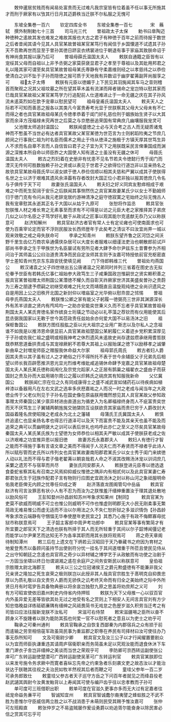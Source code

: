 <!-- { "loadSidebar": true } -->
　　敇仲暹居贫贱而有闻易处富贵而无过难凡我宗室皆有位着虽不任以事无所施其才而刑于厥家有以攷其行日月其迈爵秩当迁朕不尔私服之无愧可













　　东坡全集巻一百六
　　钦定四库全书
　　东坡全集巻一百七　　　　宋　蘓轼　撰外制制勅七十三首
　　司马光三代
　　曽祖政太子太保
　　勅书曰臯陶迈种徳种之逺故其发也难发之难故其报也大古之君子有种徳于百年之前而待报于数世之后者昔闻其语今见其人具官某故曽祖某官某笃行有闻信于乡国懐道不试遗其子孙天不吾欺再世而显至于曽孙其徳日跻衮衣绣裳进位于朝退有事于家庙其致朕命诏于有神尚食其报以康乃后可
　　曽祖母薛氏温国太夫人
　　敕朕自通籍之臣皆有以宠绥其父母而自祖以上非予丞弼之家莫获襃显君子之孝至于尊祖以及其妣用邦君之礼以隆其家可谓至矣具官某故曽祖母某氏専静有守柔嘉维则经之以孝慈纬之以恭俭使清白之训不坠于子孙而隠徳之报可质于天地我有异数诏于幽穸翟茀副笄尚服享之可
　　祖太子太傅
　　敕朕有元臣以徳媚于上下民见其羽旄闻其车马之音则稽首而聚观之况其父祖坟墓之所在望其草木盖有流涕而拜者锡命之宠岂特以慰其家而巳哉具官某故祖父某官某笃学力行追配前人仕道难进止于一命无疆之庆在其子孙风流未逺英烈如在歆予宠章以慰民望可
　　祖母皇甫氏温国太夫人
　　敕夫天人之际若不可知而善恶之报各以其类凡今富贵寿考光显于世朕察其父母大父母未有不仁而得之者也具官某故祖母某氏令徳孝恭着于闺门好礼慈俭刑于姻族始生贤子以大其家而余泽方茂福禄未究再世之后莫之与京愍册追荣国有常典庶几幽壤服我宠灵可
　　父池赠太师追封温国公
　　敕朕闻盛徳之士必与天合考之古人而无疑质诸鬼神而不慙虽不当世必有达者具官某故父某官某徳为世范言为士则躬蹈险夷之节庶几颜闵之行事我仁祖为时名臣而儒术之用止于侍从徳泽之施极于方镇天厚其世笃生异人不求而名自章不言而人自信皆曰君子之子宜为天下之用朕既采民言俾秉国成而渊源之深推本所自命以师臣胙之大国使人知有道之士虽没有无疆之休可
　　母聂氏温国太夫人
　　敕古之烈妇着在史册非有忧患不见名节若夫令徳懿行秀于闺门而湮灭无传何可胜数独赖子孙之贤或以表见于世君子之欲得位行道岂非以显亲扬名之故欤具官某故母聂氏早以淑女嫔于徳人恭俭信顺以相其夫慈和严翼以成其子使朕得名世之士以济于艰难其遗风余泽葢有存者改封大国正位小君非独以报其徳庶几令名与子俱传于天下可
　　故妻张氏温国夫人
　　敕夫妇之好义同宾友懃瘁相成于艰难之中而死生契阔于安乐之后朕闻其事恻然伤之具官某故妻某氏少以女士不勤姆师归于徳门克有令问从我元老辞宠居约游神清净之庭守徳寂寞之宅始终之际无愧古人我有宠章慰其永逝其正名于大国以从姑于九原可
　　张恕将作监丞
　　敕具官张恕朕惟人材之难长育之无素事至而求有不可得是以访之元臣大老之家推择其子弟庶几似之以尔名臣之子笃学好礼敏于从政试之匠事以观其能尔克逺猷无忝乃父以称朕意可
　　赵济知解州
　　敕具官赵济古者官有常人士有定论雍也可使南面求也可使为百乘宰论定而官不浮则民服汝长西师歴年于此矣考之清议不曰汝宜尚畀一城以观来效敬之戒之毋失朕命可
　　李承之知青州
　　敕朕东望齐鲁之区河岱之间沃野千里生齿亿万商农阜通儒侠杂居可以大度长者服难以细谨法吏治也朝散郎前试戸部尚书李承之生于甲族世为名臣屡试有劳所见者大肆予命尔尹兹东土昔曹参为齐相问治于其师盖公公曰治道贵清净而民自定汝师其言则予汝嘉可特授依前官充枢密直学士差知青州充京东东路安抚使填见阙
　　门下侍郎韩维三代
　　曽祖处均燕国公
　　敕汉诸袁之父子四世继出五公唐诸温之兄弟同时并列三省着在图史古无拟伦眷予世臣有若韩氏亿事仁祖始参大政笃生三子咸秉国政岂惟嗣世之贤实赖积善之报具官某曽祖赠太师荆国公某濳徳不耀久而自彰天祚厥家世济其美盛矣曽孙之贵蔚为三寿之朋逮予缵嗣之初继受艰难之托允文而靖既直且温旋观纯徳之全尚识遗风之自是用因上公之旧秩开北国之新封仰以増庙室之光华俯以慰烝尝之怵惕
　　曽祖母李氏燕国太夫人
　　敕朕惟公卿之家有能父子躬履一徳弼亮三世非其渊源深长外有羔羊谅直之贤内有鸤鸠均一之助亦安能奕世秉义久而不忘者乎具官某故曽祖母荆国太夫人某氏育徳名家作嫔良士珩璜之节动必以礼苹藻之荐钦而有仪用能使其后昆丞弼我国家以无斁于世今其莅政责任兹始余亦何爱大国不以易汤沐之旧
　　祖保枢鲁国公
　　敕朕方图任股肱之臣以光大祖宗之业用广斯志以及尔私人之念祖谁不如我是以推沛恩命襃显前人具官某故祖楚国公某躬履仁义着迹乡党积累深厚见于子孙或佐我仁祖之盛明或相我神考之休烈遗风未逺故史尚存逮兹缵承继用耆哲朕既恭黙思道垂拱责成与其宠禄厥躬不若尊大其祖上以报贻谋之徳下以励移孝之诚肇新曲阜之封増宠师臣之赠服我休命益大尔家
　　祖母郭氏周氏
　　敕古者妇人爵因其夫贵以其子虽有过人之才絶俗之行不得所托不表于世今余辅臣父子兄弟先后相望以师长我百辟愿推洪恩光显光烈维考维妣咸追锡休命肆予宠嘉之具官某故祖母楚国太夫人某氏某氏徳称闺闱化及宗党允蹈家人之正居有鹊巢之福翟衣之盛由子而获国封之贵及孙而大兹用锡尔周公之履以炽韩氏之祧庶其有知服我新命
　　父亿冀国公
　　敕朕闻仁宗在位之久有同成康得士之盛不减武宣如储药石以待疾病如植梓漆以备器用凡在左右文武之选率多庆厯嘉祐之人而况一时之老成与闻当年之大政徳业传于父老仪刑见于子孙名在国史像在原庙朕用慨然想见其人具官某故父参知政事赠太师秦国公某少禀异材进由直道出为循吏入为名卿福禄终身而人不疵富贵奕世而天不厌笃生三子翼辅两朝旌旄交驰棨防互设朕欲贲其家庙而贵巳穷于人爵改封大国益着隆名庶使昭陵之老成永为北土之藩辅
　　母蒲氏王氏冀国太夫人
　　敕慎终追逺仁也显亲扬名孝也得志行道泽可以及天下而富贵不能及其亲天也虽不能及而追荣之典可以贯幽明襃大之训可以表后世礼也呜呼此亦仁之至义之尽矣具官某故母秦国太夫人某氏某氏族为士望徳为女师恭俭以相其夫严敏以成其子使朕获老成之佐以济艰难之功宜推异恩以报旧徳
　　故妻苏氏永嘉郡夫人
　　敕妇人有徳行才智之能而不得施于事有言语文章之美而不得闻于人况夫仁而不寿贤而不禄者乎此诗人所以赋彤管而史氏所以传列女也具官某故妻南阳郡君某氏少以女士秀于闺门来嫔徳人动以礼法而不得与君子偕老翟茀以朝哀哉若人命之不淑其改赐汤沐宠以训词庶几采蘩之遗芳不与宿草而共尽
　　妻张氏同安郡夫人
　　敕朕登进元臣専以徳选退食委蛇省察其私有召南之风焉抑抑威仪惟徳之隅非内有相贰何以及此具官某妻仁寿郡君张氏生于冠族作配君子言有物则行应图史宜疏汤沐之封以称山河之象祗服明命佑我老臣俾无内顾之忧専任仰成之寄
　　赵济落直龙图阁管勾中岳庙
　　敕具官赵济有司言汝罪恶有状小人有不忍为而汝为之朕惟羞汗缙绅重置汝于理其退处散地以励风俗可
　　王彭知婺州孙昌龄知苏州岑象求知果州【制同】
　　敕具官某为吏莫不欲威而明威不可立也惟公则威明不可作也惟虚则明郡无大小民无刚柔事无繁简政无难易惟公而虚无适而不治以尔用法之久不失仁恕折狱之多滋识情伪【孙昌龄岑象求改云端静有守悃愊无华奉使歴年吏民宜之】其悉乃心施于有政不侮鳏寡毋扰狱市称朕意焉可
　　王子韶主客郎中周尹考功郎中
　　敕具官某等事有繁简才有所宜要之郎官天下之清选也朕有所择于其人而无所轻重于其间以尔子韶博闻彊记老而能学以尔尹果艺而达知无不为各率其职而用其长朕将观焉可
　　蒋之奇天章阁待制知潭州
　　敕三后在上遗文在下炳若云汉昭回于天乃眷藏书之府因为育材之地爰登秀杰以备顾问虽持节出使剖符分忧一挂名于其间遂増重于所莅且使民见侍从之出守知朝廷之念逺也具官蒋之奇少以异材辅之博学艺于从政敏而有功使之治剧于一方固当坐啸以终日勿谓湖湘之逺在余庭戸之间务安斯民以称朕意可
　　皇伯祖宗胜赠太尉北海郡王
　　敕夫以三公之位冠诸侯王之爵元勲盛徳有不能兼非我父兄亲贤之隆加之死生哀荣之极则朕岂以此授非其人哉具官宗胜生于髙明克自抑畏忠厚以为质礼敬以自文贵穷人爵而无骄佚之讥考终天命而有归全之美始终之际中外所贤日月有时窀穸告具备物典册以将余哀岂独慰九原之思盖将劝庶邦之义可
　　刘有方可昭宣使依旧嘉州刺史内侍省内侍押班
　　敕朕为天下父母推一心以驭百官内外虽异爱无差等皆欲其处无过之地受有名之赏则上下相安人无间言具官刘有方少知忠恪晚益详练砥砺亷隅有缙绅之风祗畏简书无戏怠之色歴岁滋久积劳当迁考之有司皆曰应法往服新宠朕不汝私可
　　宋滋可右侍禁
　　敕宋滋疆埸之臣所以奋不顾身义不旋踵者以朕为能防其孤也何爱一官不以慰死者之意且以为吏士之劝乎可
　　鞠承之可秦州通判
　　敕具官鞠承之自恢复西鄙秦为内郡宿兵之众有损于前而逺输之劳至相倍蓰军政虽简民事为重监郡之职専在养民有司择材曰汝可使往办乃事无忝所知可
　　文及可衞尉少卿
　　敕具官文及汝三公子以才行闻擢置要剧众以为宜而师臣执谦重违其请周庐宿衞职亲而务简虽未足以究观汝能而退食休沐下车里门澣衣子舎岂非缙绅之美谈而当世之荣观乎可
　　李防卿可京西转运副使张公庠可广东转运副使楚潜可广西转运副使吴革可广东转运判官
　　敕具官某朕即位以来发号施令务求厥中而寛者喜纵忘先帝之约束急者乐刻袭文吏之故态汝以才能治状达于朕聴其往视之夫治民如牧羊然视其后者而鞭之可
　　童珪父参年一百二岁可承务郎致仕
　　敕童珪父参古者天子巡守方岳之下问百年者就见之而绛县役老赵武讁其舆尉今汝黄发鲐背以上寿闻其可使与编戸齿乎往以忠孝教而子孙可
　　单可度可三班借职出职
　　敕单可度在官滋久更事亦多而无大过有足嘉者往祗宠命益务亷平可
　　智诚知宜州
　　敕具官智诚蠢尔裔夷譬之蜂蚁胜之不武不胜为患惟尔守臣威信两立胜之以不战消患于未萌则民受其赐予惟汝嘉可
　　张仲可左班殿直
　　敕张仲岁之不易盗贼屡作爰设勇爵以劝追胥尔能奋身以除民害必信之赏其可忘乎可
